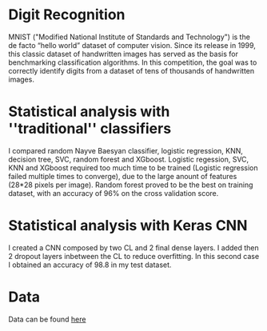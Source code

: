# Digit Recognition

MNIST ("Modified National Institute of Standards and Technology") is the de facto “hello world” dataset of computer vision. 
Since its release in 1999, this classic dataset of handwritten images has served as the basis for benchmarking classification algorithms. 
In this competition, the goal was to correctly identify digits from a dataset of tens of thousands of handwritten images.

# Statistical analysis with ''traditional'' classifiers

I compared random Nayve Baesyan classifier, logistic regression, KNN, decision tree, SVC, random forest and XGboost.
Logistic regession, SVC, KNN and XGboost required too much time to be trained (Logistic regression failed multiple times to converge), due
to the large anount of features (28*28 pixels per image). Random forest proved to be the best on training dataset, with an accuracy of
96% on the cross validation score.

# Statistical analysis with Keras CNN
I created a CNN composed by two CL and 2 final dense layers. I added then 2 dropout layers inbetween the CL to reduce overfitting. In this
second case I obtained an accuracy of 98.8 in my test dataset.

# Data
Data can be found [here](https://www.kaggle.com/c/digit-recognizer) 
